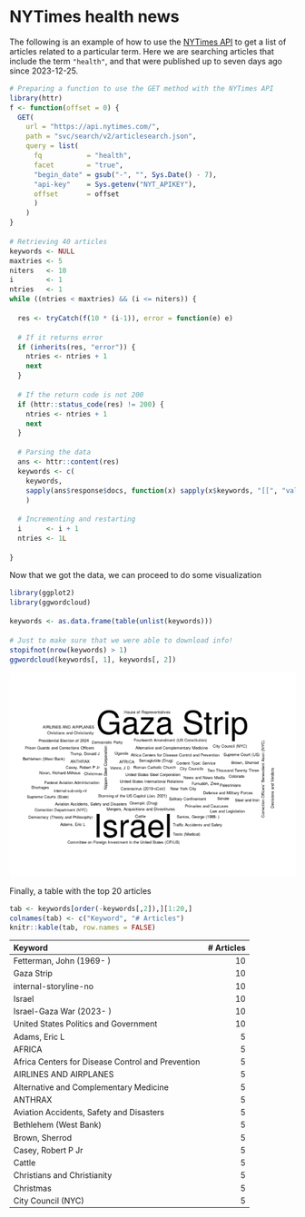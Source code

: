 
# NYTimes health news

The following is an example of how to use the [NYTimes
API](https://developer.nytimes.com/) to get a list of articles related
to a particular term. Here we are searching articles that include the
term `"health"`, and that were published up to seven days ago since
2023-12-25.

``` r
# Preparing a function to use the GET method with the NYTimes API
library(httr)
f <- function(offset = 0) {
  GET(
    url = "https://api.nytimes.com/",
    path = "svc/search/v2/articlesearch.json",
    query = list(
      fq           = "health",
      facet        = "true",
      "begin_date" = gsub("-", "", Sys.Date() - 7),
      "api-key"    = Sys.getenv("NYT_APIKEY"),
      offset       = offset
      )
    )
}

# Retrieving 40 articles
keywords <- NULL
maxtries <- 5
niters   <- 10
i        <- 1
ntries   <- 1
while ((ntries < maxtries) && (i <= niters)) {
  
  res <- tryCatch(f(10 * (i-1)), error = function(e) e)
  
  # If it returns error
  if (inherits(res, "error")) {
    ntries <- ntries + 1
    next
  }
  
  # If the return code is not 200
  if (httr::status_code(res) != 200) {
    ntries <- ntries + 1
    next
  }
  
  # Parsing the data
  ans <- httr::content(res)
  keywords <- c(
    keywords,
    sapply(ans$response$docs, function(x) sapply(x$keywords, "[[", "value"))
    )
  
  # Incrementing and restarting
  i      <- i + 1
  ntries <- 1L
  
}
```

Now that we got the data, we can proceed to do some visualization

``` r
library(ggplot2)
library(ggwordcloud)

keywords <- as.data.frame(table(unlist(keywords)))

# Just to make sure that we were able to download info!
stopifnot(nrow(keywords) > 1)
ggwordcloud(keywords[, 1], keywords[, 2])
```

![](README_files/figure-gfm/preparing-data-1.png)<!-- -->

Finally, a table with the top 20 articles

``` r
tab <- keywords[order(-keywords[,2]),][1:20,]
colnames(tab) <- c("Keyword", "# Articles")
knitr::kable(tab, row.names = FALSE)
```

| Keyword                                           | \# Articles |
|:--------------------------------------------------|------------:|
| Fetterman, John (1969- )                          |          10 |
| Gaza Strip                                        |          10 |
| internal-storyline-no                             |          10 |
| Israel                                            |          10 |
| Israel-Gaza War (2023- )                          |          10 |
| United States Politics and Government             |          10 |
| Adams, Eric L                                     |           5 |
| AFRICA                                            |           5 |
| Africa Centers for Disease Control and Prevention |           5 |
| AIRLINES AND AIRPLANES                            |           5 |
| Alternative and Complementary Medicine            |           5 |
| ANTHRAX                                           |           5 |
| Aviation Accidents, Safety and Disasters          |           5 |
| Bethlehem (West Bank)                             |           5 |
| Brown, Sherrod                                    |           5 |
| Casey, Robert P Jr                                |           5 |
| Cattle                                            |           5 |
| Christians and Christianity                       |           5 |
| Christmas                                         |           5 |
| City Council (NYC)                                |           5 |

